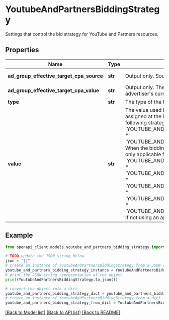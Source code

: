 # YoutubeAndPartnersBiddingStrategy

Settings that control the bid strategy for YouTube and Partners resources.

## Properties

Name | Type | Description | Notes
------------ | ------------- | ------------- | -------------
**ad_group_effective_target_cpa_source** | **str** | Output only. Source of the effective target CPA value for ad group. | [optional] [readonly] 
**ad_group_effective_target_cpa_value** | **str** | Output only. The effective target CPA for ad group, in micros of advertiser&#39;s currency. | [optional] [readonly] 
**type** | **str** | The type of the bidding strategy. | [optional] 
**value** | **str** | The value used by the bidding strategy. When the bidding strategy is assigned at the line item level, this field is only applicable for the following strategy types: * &#x60;YOUTUBE_AND_PARTNERS_BIDDING_STRATEGY_TYPE_TARGET_CPA&#x60; * &#x60;YOUTUBE_AND_PARTNERS_BIDDING_STRATEGY_TYPE_TARGET_ROAS&#x60; When the bidding strategy is assigned at the ad group level, this field is only applicable for the following strategy types: * &#x60;YOUTUBE_AND_PARTNERS_BIDDING_STRATEGY_TYPE_MANUAL_CPM&#x60; * &#x60;YOUTUBE_AND_PARTNERS_BIDDING_STRATEGY_TYPE_MANUAL_CPV&#x60; * &#x60;YOUTUBE_AND_PARTNERS_BIDDING_STRATEGY_TYPE_TARGET_CPA&#x60; * &#x60;YOUTUBE_AND_PARTNERS_BIDDING_STRATEGY_TYPE_TARGET_CPM&#x60; * &#x60;YOUTUBE_AND_PARTNERS_BIDDING_STRATEGY_TYPE_TARGET_ROAS&#x60; If not using an applicable strategy, the value of this field will be 0. | [optional] 

## Example

```python
from openapi_client.models.youtube_and_partners_bidding_strategy import YoutubeAndPartnersBiddingStrategy

# TODO update the JSON string below
json = "{}"
# create an instance of YoutubeAndPartnersBiddingStrategy from a JSON string
youtube_and_partners_bidding_strategy_instance = YoutubeAndPartnersBiddingStrategy.from_json(json)
# print the JSON string representation of the object
print(YoutubeAndPartnersBiddingStrategy.to_json())

# convert the object into a dict
youtube_and_partners_bidding_strategy_dict = youtube_and_partners_bidding_strategy_instance.to_dict()
# create an instance of YoutubeAndPartnersBiddingStrategy from a dict
youtube_and_partners_bidding_strategy_from_dict = YoutubeAndPartnersBiddingStrategy.from_dict(youtube_and_partners_bidding_strategy_dict)
```
[[Back to Model list]](../README.md#documentation-for-models) [[Back to API list]](../README.md#documentation-for-api-endpoints) [[Back to README]](../README.md)


